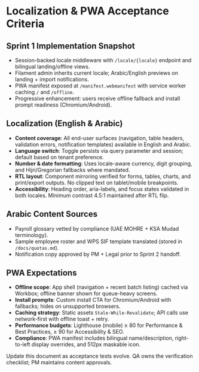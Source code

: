 # Localization & PWA Acceptance Criteria

## Sprint 1 Implementation Snapshot
- Session-backed locale middleware with `/locale/{locale}` endpoint and bilingual landing/offline views.
- Filament admin inherits current locale; Arabic/English previews on landing + import notifications.
- PWA manifest exposed at `/manifest.webmanifest` with service worker caching `/` and `/offline`.
- Progressive enhancement: users receive offline fallback and install prompt readiness (Chromium/Android).

## Localization (English & Arabic)
- **Content coverage**: All end-user surfaces (navigation, table headers, validation errors, notification templates) available in English and Arabic.
- **Language switch**: Toggle persists via query parameter and session; default based on tenant preference.
- **Number & date formatting**: Uses locale-aware currency, digit grouping, and Hijri/Gregorian fallbacks where mandated.
- **RTL layout**: Component mirroring verified for forms, tables, charts, and print/export outputs. No clipped text on tablet/mobile breakpoints.
- **Accessibility**: Heading order, aria-labels, and focus states validated in both locales. Minimum contrast 4.5:1 maintained after RTL flip.

## Arabic Content Sources
- Payroll glossary vetted by compliance (UAE MOHRE + KSA Mudad terminology).
- Sample employee roster and WPS SIF template translated (stored in `/docs/quotas.md`).
- Notification copy approved by PM + Legal prior to Sprint 2 handoff.

## PWA Expectations
- **Offline scope**: App shell (navigation + recent batch listing) cached via Workbox; offline banner shown for queue-heavy screens.
- **Install prompts**: Custom install CTA for Chromium/Android with fallbacks; hides on unsupported browsers.
- **Caching strategy**: Static assets `Stale-While-Revalidate`; API calls use network-first with offline toast + retry.
- **Performance budgets**: Lighthouse (mobile) ≥ 80 for Performance & Best Practices, ≥ 90 for Accessibility & SEO.
- **Compliance**: PWA manifest includes bilingual name/description, right-to-left display overrides, and 512px maskable icon.

Update this document as acceptance tests evolve. QA owns the verification checklist; PM maintains content approvals.

